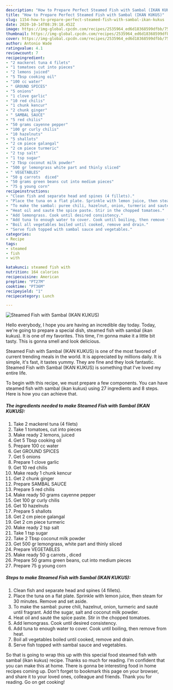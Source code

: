 ```yaml
---
description: "How to Prepare Perfect Steamed Fish with Sambal (IKAN KUKUS)"
title: "How to Prepare Perfect Steamed Fish with Sambal (IKAN KUKUS)"
slug: 1154-how-to-prepare-perfect-steamed-fish-with-sambal-ikan-kukus
date: 2020-10-14T08:39:18.452Z
image: https://img-global.cpcdn.com/recipes/2535964_ed6d18368599dfbb/751x532cq70/steamed-fish-with-sambal-ikan-kukus-recipe-main-photo.jpg
thumbnail: https://img-global.cpcdn.com/recipes/2535964_ed6d18368599dfbb/751x532cq70/steamed-fish-with-sambal-ikan-kukus-recipe-main-photo.jpg
cover: https://img-global.cpcdn.com/recipes/2535964_ed6d18368599dfbb/751x532cq70/steamed-fish-with-sambal-ikan-kukus-recipe-main-photo.jpg
author: Antonio Wade
ratingvalue: 4.1
reviewcount: 7
recipeingredient:
- "2 mackerel tuna 4 filets"
- "1 tomatoes cut into pieces"
- "2 lemons juiced"
- "5 Tbsp cooking oil"
- "100 cc water"
- " GROUND SPICES"
- "5 onions"
- "1 clove garlic"
- "10 red chilis"
- "1 chunk kencur"
- "2 chunk ginger"
- " SAMBAL SAUCE"
- "5 red chilis"
- "50 grams cayenne pepper"
- "100 gr curly chilis"
- "10 hazelnuts"
- "5 shallots"
- "2 cm piece galangal"
- "2 cm piece turmeric"
- "2 tsp salt"
- "1 tsp sugar"
- "2 Tbsp coconut milk powder"
- "500 gr lemongrass white part and thinly sliced"
- " VEGETABLES"
- "50 g carrots  diced"
- "50 grams green beans cut into medium pieces"
- "75 g young corn"
recipeinstructions:
- "Clean fish and separate head and spines (4 fillets)."
- "Place the tuna on a flat plate. Sprinkle with lemon juice, then steam for 30 minutes. Remove and set aside."
- "To make the sambal: puree chili, hazelnut, onion, turmeric and sauté until fragrant. Add the sugar, salt and coconut milk powder."
- "Heat oil and sauté the spice paste. Stir in the chopped tomatoes."
- "Add lemongrass. Cook until desired consistency."
- "Add tuna to enough water to cover. Cook until boiling, then remove from heat."
- "Boil all vegetables boiled until cooked, remove and drain."
- "Serve fish topped with sambal sauce and vegetables."
categories:
- Recipe
tags:
- steamed
- fish
- with

katakunci: steamed fish with 
nutrition: 164 calories
recipecuisine: American
preptime: "PT27M"
cooktime: "PT36M"
recipeyield: "1"
recipecategory: Lunch

---
```



![Steamed Fish with Sambal (IKAN KUKUS)](https://img-global.cpcdn.com/recipes/2535964_ed6d18368599dfbb/751x532cq70/steamed-fish-with-sambal-ikan-kukus-recipe-main-photo.jpg)

Hello everybody, I hope you are having an incredible day today. Today, we're going to prepare a special dish, steamed fish with sambal (ikan kukus). It is one of my favorites. This time, I'm gonna make it a little bit tasty. This is gonna smell and look delicious.



Steamed Fish with Sambal (IKAN KUKUS) is one of the most favored of current trending meals in the world. It is appreciated by millions daily. It is simple, it's fast, it tastes yummy. They are fine and they look fantastic. Steamed Fish with Sambal (IKAN KUKUS) is something that I've loved my entire life.


To begin with this recipe, we must prepare a few components. You can have steamed fish with sambal (ikan kukus) using 27 ingredients and 8 steps. Here is how you can achieve that.

<!--inarticleads1-->

##### The ingredients needed to make Steamed Fish with Sambal (IKAN KUKUS):

1. Take 2 mackerel tuna (4 filets)
1. Take 1 tomatoes, cut into pieces
1. Make ready 2 lemons, juiced
1. Get 5 Tbsp cooking oil
1. Prepare 100 cc water
1. Get  GROUND SPICES
1. Get 5 onions
1. Prepare 1 clove garlic
1. Get 10 red chilis
1. Make ready 1 chunk kencur
1. Get 2 chunk ginger
1. Prepare  SAMBAL SAUCE
1. Prepare 5 red chilis
1. Make ready 50 grams cayenne pepper
1. Get 100 gr curly chilis
1. Get 10 hazelnuts
1. Prepare 5 shallots
1. Get 2 cm piece galangal
1. Get 2 cm piece turmeric
1. Make ready 2 tsp salt
1. Take 1 tsp sugar
1. Take 2 Tbsp coconut milk powder
1. Get 500 gr lemongrass, white part and thinly sliced
1. Prepare  VEGETABLES
1. Make ready 50 g carrots , diced
1. Prepare 50 grams green beans, cut into medium pieces
1. Prepare 75 g young corn




<!--inarticleads2-->

##### Steps to make Steamed Fish with Sambal (IKAN KUKUS):

1. Clean fish and separate head and spines (4 fillets).
1. Place the tuna on a flat plate. Sprinkle with lemon juice, then steam for 30 minutes. Remove and set aside.
1. To make the sambal: puree chili, hazelnut, onion, turmeric and sauté until fragrant. Add the sugar, salt and coconut milk powder.
1. Heat oil and sauté the spice paste. Stir in the chopped tomatoes.
1. Add lemongrass. Cook until desired consistency.
1. Add tuna to enough water to cover. Cook until boiling, then remove from heat.
1. Boil all vegetables boiled until cooked, remove and drain.
1. Serve fish topped with sambal sauce and vegetables.




So that is going to wrap this up with this special food steamed fish with sambal (ikan kukus) recipe. Thanks so much for reading. I'm confident that you can make this at home. There is gonna be interesting food in home recipes coming up. Don't forget to bookmark this page on your browser, and share it to your loved ones, colleague and friends. Thank you for reading. Go on get cooking!
